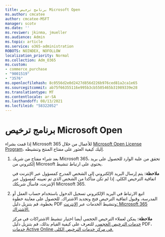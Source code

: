 ```yaml
---
title: برنامج ترخيص Microsoft Open
ms.author: cmcatee
author: cmcatee-MSFT
manager: scotv
ms.date: ''
ms.reviwer: jkinma, jmueller
ms.audience: Admin
ms.topic: article
ms.service: o365-administration
ROBOTS: NOINDEX, NOFOLLOW
localization_priority: Normal
ms.collection: Adm_O365
ms.custom:
- commerce_purchase
- "9001519"
- "3576"
ms.openlocfilehash: 8c0556d2e0d2427d856d226b976ced81a2ca1e65
ms.sourcegitcommit: ab75f66355116e995b3cb5505465b31989339e28
ms.translationtype: MT
ms.contentlocale: ar-SA
ms.lasthandoff: 08/13/2021
ms.locfileid: "58322052"
---
```

# <a name="microsoft-open-license-program"></a>برنامج ترخيص Microsoft Open

إذا قمت بشراء Microsoft 365 للأعمال من خلال [Microsoft Open License Program](https://go.microsoft.com/fwlink/p/?LinkID=613298)، إليك كيفية العثور على مفتاح المنتج وتنشيطه.

1. بعد شراء مفتاح من شريك Microsoft 365، تحقق من علبة الوارد للحصول على بريد إلكتروني من Microsoft يحتوي على ارتباط تنشيط.

    **ملاحظة:** يتم إرسال البريد الإلكتروني إلى الشخص المدرج كمسؤول عبر الإنترنت في اتفاقية الترخيص الكلي. إذا لم تكن متأكدا من الشخص الذي تم تعيينه كمسؤول عبر الإنترنت، فاسأل شريكك Microsoft 365.
1. اتبع الارتباط في البريد الإلكتروني تسجيل الدخول باستخدام حساب العمل أو المدرسة، وقبول اتفاقية الترخيص فتح وتجديد الاشتراك. للحصول على معاينة خطوة بخطوة، قم بتنزيل دليل PDF وتنشيط الخدمات عبر [الإنترنت: Microsoft 365 الاشتراك.](https://go.microsoft.com/fwlink/p/?LinkId=618100)

    **ملاحظة:** يمكن لعملاء الترخيص الحجمي أيضا اختيار تنشيط الاشتراكات في مركز [خدمات الترخيص الحجمي.](https://go.microsoft.com/fwlink/p/?LinkID=282016) للتعرف على كيفية القيام بذلك، قم بتنزيل دليل PDF، [خدمات Active Online في مركز خدمات الترخيص الكلي.](https://go.microsoft.com/fwlink/p/?LinkId=618096)